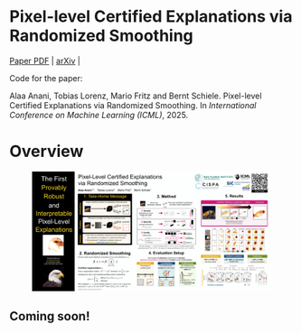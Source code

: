 # Pixel-level Certified Explanations via Randomized Smoothing 

[Paper PDF](https://openreview.net/pdf?id=NngoETL9IK) | [arXiv](https://arxiv.org/abs/2506.15499) | 

Code for the paper: 

Alaa Anani, Tobias Lorenz, Mario Fritz and Bernt Schiele. Pixel-level Certified Explanations via Randomized Smoothing. In _International Conference on Machine Learning (ICML)_, 2025. 

# Overview 

<figure>
  <img src="ICML2025-Anani.png" alt="ImageAltText">
</figure>

## Coming soon!

